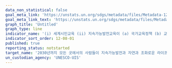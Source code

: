 ```yaml
---
data_non_statistical: false
goal_meta_link: 'https://unstats.un.org/sdgs/metadata/files/Metadata-12-08-01.pdf'
goal_meta_link_text: 'https://unstats.un.org/sdgs/metadata/files/Metadata-12-08-01.pdf'
graph_title: 'Untitled'
graph_type: line
indicator_name: '(i) 세계시민교육 (ii) 지속가능발전교육이 (a) 국가교육정책 (b) 교육과정 (c) 교사교육 (d) 학생평가 영역에서 주류화 된 정도'
indicator_sort_order: 12-08-01
published: true
reporting_status: notstarted
target_name: '2030년까지 모든 곳에서의 사람들이 지속가능발전과 자연과 조화로운 라이프 스타일에 대한 의식 및 정보를 가질 수 있게 보장'
un_custodian_agency: 'UNESCO-UIS'
---
```

